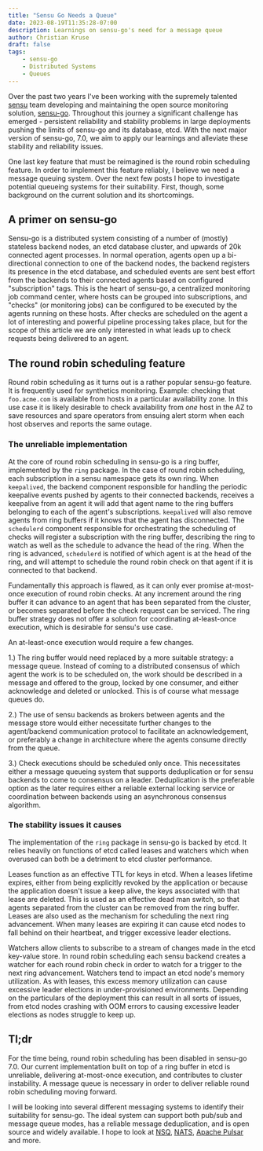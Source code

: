 ```yaml
---
title: "Sensu Go Needs a Queue"
date: 2023-08-19T11:35:28-07:00
description: Learnings on sensu-go's need for a message queue
author: Christian Kruse
draft: false
tags:
    - sensu-go
    - Distributed Systems
    - Queues
---
```


Over the past two years I've been working with the supremely talented
[sensu](https://sensu.io) team developing and maintaining the open source monitoring
solution, [sensu-go](https://github.com/sensu/sensu-go). Throughout this journey a
significant challenge has emerged - persistent reliability and stability
problems in large deployments pushing the limits of sensu-go and its database,
etcd. With the next major version of sensu-go, 7.0, we aim to apply our
learnings and alleviate these stability and reliability issues.

One last key feature that must be reimagined is the round robin scheduling
feature. In order to implement this feature reliably, I believe we need a
message queuing system. Over the next few posts I hope to investigate potential
queueing systems for their suitability. First, though, some background on the
current solution and its shortcomings.

## A primer on sensu-go

Sensu-go is a distributed system consisting of a number of (mostly) stateless
backend nodes, an etcd database cluster, and upwards of 20k connected agent
processes. In normal operation, agents open up a bi-directional connection to
one of the backend nodes, the backend registers its presence in the etcd
database, and scheduled events are sent best effort from the backends to their
connected agents based on configured "subscription" tags. This is the heart of
sensu-go, a centralized monitoring job command center, where hosts can be
grouped into subscriptions, and "checks" (or monitoring jobs) can be configured
to be executed by the agents running on these hosts. After checks are scheduled
on the agent a lot of interesting and powerful pipeline processing takes place,
but for the scope of this article we are only interested in what leads up to
check requests being delivered to an agent.

## The round robin scheduling feature

Round robin scheduling as it turns out is a rather popular sensu-go feature. It
is frequently used for synthetics monitoring. Example: checking that
`foo.acme.com` is available from hosts in a particular availability zone. In
this use case it is likely desirable to check availability from _one_ host in
the AZ to save resources and spare operators from ensuing alert storm when each
host observes and reports the same outage.

### The unreliable implementation

At the core of round robin scheduling in sensu-go is a ring buffer, implemented
by the `ring` package. In the case of round robin scheduling, each subscription
in a sensu namespace gets its own ring. When `keepalived`, the backend component
responsible for handling the periodic keepalive events pushed by agents to their
connected backends, receives a keepalive from an agent it will add that agent
name to the ring buffers belonging to each of the agent's subscriptions.
`keepalived` will also remove agents from ring buffers if it knows that the
agent has disconnected. The `schedulerd` component responsible for orchestrating
the scheduling of checks will register a subscription with the ring buffer,
describing the ring to watch as well as the schedule to advance the head of the
ring. When the ring is advanced, `schedulerd` is notified of which agent is at
the head of the ring, and will attempt to schedule the round robin check on that
agent if it is connected to that backend.

Fundamentally this approach is flawed, as it can only ever promise at-most-once
execution of round robin checks. At any increment around the ring buffer it can
advance to an agent that has been separated from the cluster, or becomes
separated before the check request can be serviced. The ring buffer strategy
does not offer a solution for coordinating at-least-once execution, which is
desirable for sensu's use case.

An at-least-once execution would require a few changes.

1.) The ring buffer would need replaced by a more suitable strategy: a message
queue. Instead of coming to a distributed consensus of which agent the work is
to be scheduled on, the work should be described in a message and offered to the
group, locked by one consumer, and either acknowledge and deleted or unlocked.
This is of course what message queues do.

2.) The use of sensu backends as brokers between agents and the message store
would either necessitate further changes to the agent/backend communication
protocol to facilitate an acknowledgement, or preferably a change in
architecture where the agents consume directly from the queue.

3.) Check executions should be scheduled only once. This necessitates either a
message queueing system that supports deduplication or for sensu backends to
come to consensus on a leader. Deduplication is the preferable option as the
later requires either a reliable external locking service or coordination
between backends using an asynchronous consensus algorithm.

### The stability issues it causes

The implementation of the `ring` package in sensu-go is backed by etcd. It
relies heavily on functions of etcd called leases and watchers which when
overused can both be a detriment to etcd cluster performance.

Leases function as an effective TTL for keys in etcd. When a leases lifetime
expires, either from being explicitly revoked by the application or because the
application doesn't issue a keep alive, the keys associated with that lease are
deleted. This is used as an effective dead man switch, so that agents separated
from the cluster can be removed from the ring buffer. Leases are also used as
the mechanism for scheduling the next ring advancement. When many leases are
expiring it can cause etcd nodes to fall behind on their heartbeat, and trigger
excessive leader elections.

Watchers allow clients to subscribe to a stream of changes made in the etcd
key-value store. In round robin scheduling each sensu backend creates a watcher
for each round robin check in order to watch for a trigger to the next ring
advancement. Watchers tend to impact an etcd node's memory utilization. As with
leases, this excess memory utilization can cause excessive leader elections in
under-provisioned environments. Depending on the particulars of the deployment
this can result in all sorts of issues, from etcd nodes crashing with OOM errors
to causing excessive leader elections as nodes struggle to keep up.

## Tl;dr

For the time being, round robin scheduling has been disabled in sensu-go 7.0.
Our current implementation built on top of a ring buffer in etcd is unreliable,
delivering at-most-once execution, and contributes to cluster instability. A
message queue is necessary in order to deliver reliable round robin scheduling
moving forward.

I will be looking into several different messaging systems to identify their
suitability for sensu-go. The ideal system can support both pub/sub and
message queue modes, has a reliable message deduplication, and is open source
and widely available. I hope to look at [NSQ](https://nsq.io/),
[NATS](https://nats.io), [Apache Pulsar](https://pulsar.apache.org/) and more.
